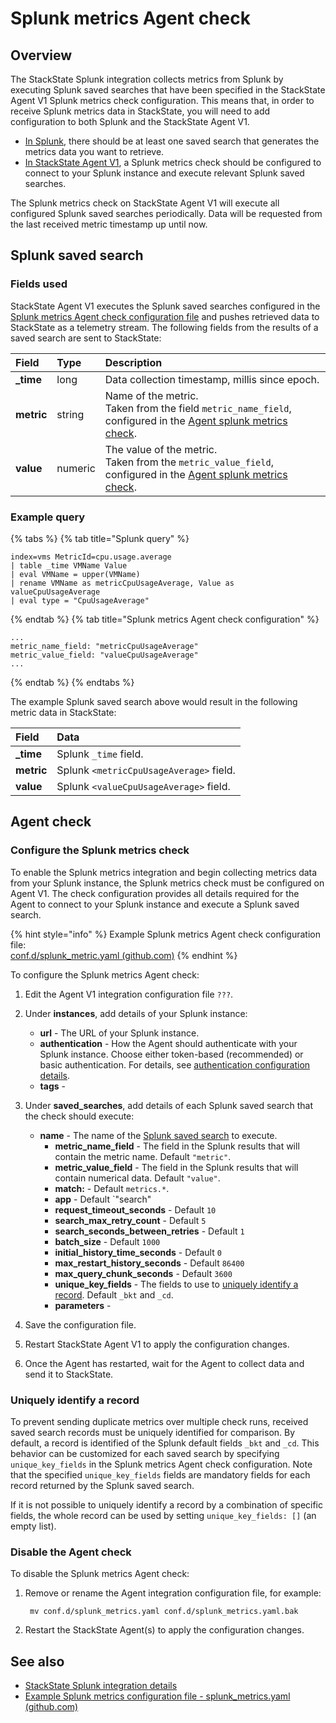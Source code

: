 # Splunk metrics Agent check

## Overview

The StackState Splunk integration collects metrics from Splunk by executing Splunk saved searches that have been specified in the StackState Agent V1 Splunk metrics check configuration. This means that, in order to receive Splunk metrics data in StackState, you will need to add configuration to both Splunk and the StackState Agent V1.

* [In Splunk](#splunk-saved-search), there should be at least one saved search that generates the metrics data you want to retrieve.
* [In StackState Agent V1](#agent-check), a Splunk metrics check should be configured to connect to your Splunk instance and execute relevant Splunk saved searches.

The Splunk metrics check on StackState Agent V1 will execute all configured Splunk saved searches periodically. Data will be requested from the last received metric timestamp up until now.

## Splunk saved search

### Fields used

StackState Agent V1 executes the Splunk saved searches configured in the [Splunk metrics Agent check configuration file](#agent-check) and pushes retrieved data to StackState as a telemetry stream. The following fields from the results of a saved search are sent to StackState:

| Field | Type | Description |
| :--- | :--- | :--- |
| **\_time** | long | Data collection timestamp, millis since epoch. |
| **metric** | string | Name of the metric.<br />Taken from the field `metric_name_field`, configured in the [Agent splunk metrics check](#agent-check). |
| **value** | numeric | The value of the metric.<br />Taken from the `metric_value_field`, configured in the [Agent splunk metrics check](#agent-check). |

### Example query

{% tabs %}
{% tab title="Splunk query" %}
```text
index=vms MetricId=cpu.usage.average
| table _time VMName Value    
| eval VMName = upper(VMName)
| rename VMName as metricCpuUsageAverage, Value as valueCpuUsageAverage
| eval type = "CpuUsageAverage"
```
{% endtab %}
{% tab title="Splunk metrics Agent check configuration" %}
```
...
metric_name_field: "metricCpuUsageAverage"
metric_value_field: "valueCpuUsageAverage"
...
```
{% endtab %}
{% endtabs %}

The example Splunk saved search above would result in the following metric data in StackState:

| Field | Data |
| :--- | :--- |
| **\_time** | Splunk `_time` field. |
| **metric** | Splunk `<metricCpuUsageAverage>` field. |
| **value** | Splunk `<valueCpuUsageAverage>` field. |

## Agent check

### Configure the Splunk metrics check

To enable the Splunk metrics integration and begin collecting metrics data from your Splunk instance, the Splunk metrics check must be configured on Agent V1. The check configuration provides all details required for the Agent to connect to your Splunk instance and execute a Splunk saved search.

{% hint style="info" %}
Example Splunk metrics Agent check configuration file:<br />[conf.d/splunk_metric.yaml \(github.com\)](https://github.com/StackVista/sts-agent-integrations-core/blob/master/splunk_metric/conf.yaml.example)
{% endhint %}

To configure the Splunk metrics Agent check:

1. Edit the Agent V1 integration configuration file `???`.
2. Under **instances**, add details of your Splunk instance:
   * **url** - The URL of your Splunk instance.
   * **authentication** - How the Agent should authenticate with your Splunk instance. Choose either token-based (recommended) or basic authentication. For details, see [authentication configuration details](/stackpacks/integrations/splunk/splunk_stackpack.md#authentication).
   * **tags** - 
3. Under **saved_searches**, add details of each Splunk saved search that the check should execute: 
     * **name** - The name of the [Splunk saved search](#splunk-saved-search) to execute.
       * **metric_name_field** - The field in the Splunk results that will contain the metric name. Default `"metric"`.
       * **metric_value_field** - The field in the Splunk results that will contain numerical data. Default `"value"`.
       * **match:** - Default `metrics.*`.
       * **app** - Default `"search"
       * **request_timeout_seconds** - Default `10`
       * **search_max_retry_count** - Default `5`
       * **search_seconds_between_retries** - Default `1`
       * **batch_size** - Default `1000`
       * **initial_history_time_seconds** - Default `0`
       * **max_restart_history_seconds** - Default `86400`
       * **max_query_chunk_seconds** - Default `3600`
       * **unique_key_fields** - The fields to use to [uniquely identify a record](#uniquely-identify-a-record). Default `_bkt` and `_cd`.
       * **parameters** -

4. Save the configuration file.
5. Restart StackState Agent V1 to apply the configuration changes.
6. Once the Agent has restarted, wait for the Agent to collect data and send it to StackState.

### Uniquely identify a record

To prevent sending duplicate metrics over multiple check runs, received saved search records must be uniquely identified for comparison. By default, a record is identified of the Splunk default fields `_bkt` and `_cd`. This behavior can be customized for each saved search by specifying `unique_key_fields` in the Splunk metrics Agent check configuration. Note that the specified `unique_key_fields` fields are mandatory fields for each record returned by the Splunk saved search. 

If it is not possible to uniquely identify a record by a combination of specific fields, the whole record can be used by setting `unique_key_fields: []` (an empty list).

### Disable the Agent check

To disable the Splunk metrics Agent check:

1. Remove or rename the Agent integration configuration file, for example:

   ```text
    mv conf.d/splunk_metrics.yaml conf.d/splunk_metrics.yaml.bak
   ```

2. Restart the StackState Agent\(s\) to apply the configuration changes.

## See also

* [StackState Splunk integration details](/stackpacks/integrations/splunk/splunk_stackpack.md)
* [Example Splunk metrics configuration file - splunk\_metrics.yaml \(github.com\)](https://github.com/StackVista/sts-agent-integrations-core/blob/master/splunk_metric/conf.yaml.example)